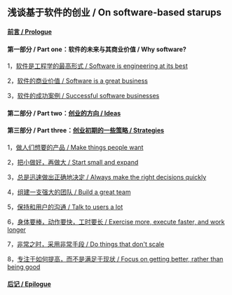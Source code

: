 ## 浅谈基于软件的创业 / On software-based starups

#### [前言 / Prologue](https://github.com/linyingkui/startup/tree/master/intro)

#### 第一部分 / Part one：软件的未来与其商业价值 / Why software?

1，[软件是工程学的最高形式 / Software is engineering at its best](https://github.com/linyingkui/startup/tree/master/one/future)

2，[软件的商业价值 / Software is a great business](https://github.com/linyingkui/startup/tree/master/one/business)

3，[软件的成功案例 / Successful software businesses](https://github.com/linyingkui/startup/tree/master/one/success)

#### 第二部分 / Part two：[创业的方向 / Ideas](https://github.com/linyingkui/startup/tree/master/two)

#### 第三部分 / Part three：[创业初期的一些策略 / Strategies](https://github.com/linyingkui/startup/tree/master/three)

1，[做人们想要的产品 / Make things people want](https://github.com/linyingkui/startup/tree/master/three/market-fit)

2，[把小做好，再做大 / Start small and expand](https://github.com/linyingkui/startup/tree/master/three/start-small)

3，[总是迅速做出正确地决定 / Always make the right decisions quickly](https://github.com/linyingkui/startup/tree/master/three/decisions)

4，[组建一支强大的团队 / Build a great team](https://github.com/linyingkui/startup/tree/master/three/team)

5，[保持和用户的沟通 / Talk to users a lot](https://github.com/linyingkui/startup/tree/master/three/users)

6，[身体要棒，动作要快，工时要长 / Exercise more, execute faster, and work longer](https://github.com/linyingkui/startup/tree/master/three/quick)

7，[非常之时，采用非常手段 / Do things that don't scale](https://github.com/linyingkui/startup/tree/master/three/not-scale)

8，[专注于如何提高，而不是满足于现状 / Focus on getting better, rather than being good](https://github.com/linyingkui/startup/tree/master/three/not-fail)

#### [后记 / Epilogue](https://github.com/linyingkui/startup/tree/master/finale)
